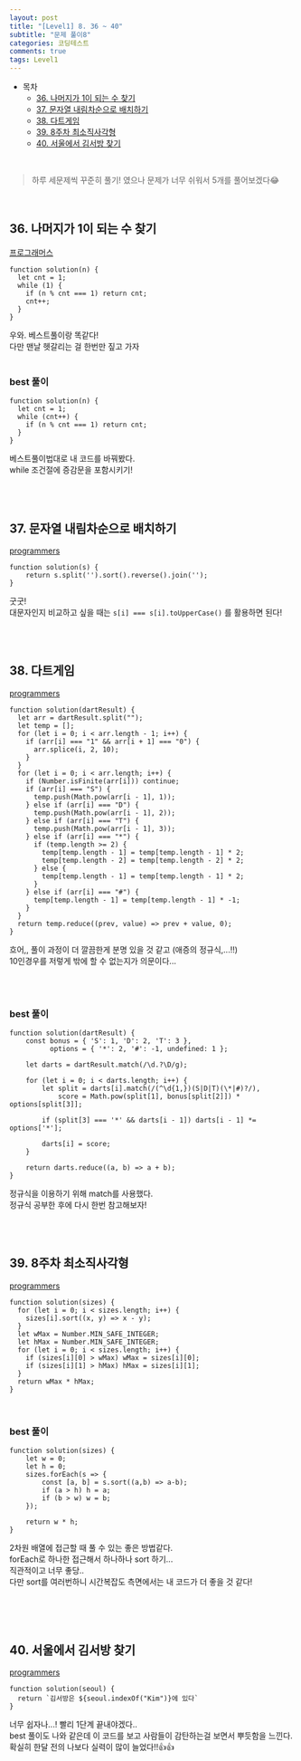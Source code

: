 ```yaml
---
layout: post
title: "[Level1] 8. 36 ~ 40"
subtitle: "문제 풀이8"
categories: 코딩테스트
comments: true
tags: Level1
---
```


- 목차
  - [36. 나머지가 1이 되는 수 찾기](#)
  - [37. 문자열 내림차순으로 배치하기](#)
  - [38. 다트게임](#)
  - [39. 8주차 최소직사각형](#)
  - [40. 서울에서 김서방 찾기](#)

<br>

> 하루 세문제씩 꾸준히 풀기! 였으나 문제가 너무 쉬워서 5개를 풀어보겠다😂

<br>

## 36. 나머지가 1이 되는 수 찾기

[프로그래머스](https://programmers.co.kr/learn/courses/30/lessons/87389) <br>

```
function solution(n) {
  let cnt = 1;
  while (1) {
    if (n % cnt === 1) return cnt;
    cnt++;
  }
}
```

우와. 베스트풀이랑 똑같다!<br>
다만 맨날 헷갈리는 걸 한번만 짚고 가자<br><br>

### best 풀이

```
function solution(n) {
  let cnt = 1;
  while (cnt++) {
    if (n % cnt === 1) return cnt;
  }
}
```

베스트풀이법대로 내 코드를 바꿔봤다.<br>
while 조건절에 증감문을 포함시키기!<br>

<br><br>

## 37. 문자열 내림차순으로 배치하기

[programmers](https://programmers.co.kr/learn/courses/30/lessons/12917) <br>

```
function solution(s) {
    return s.split('').sort().reverse().join('');
}
```

굿굿!<br>
대문자인지 비교하고 싶을 때는 `s[i] === s[i].toUpperCase()` 를 활용하면 된다!<br>


<br><br>

## 38. 다트게임

[programmers](https://programmers.co.kr/learn/courses/30/lessons/17682) <br>

```
function solution(dartResult) {
  let arr = dartResult.split("");
  let temp = [];
  for (let i = 0; i < arr.length - 1; i++) {
    if (arr[i] === "1" && arr[i + 1] === "0") {
      arr.splice(i, 2, 10);
    }
  }
  for (let i = 0; i < arr.length; i++) {
    if (Number.isFinite(arr[i])) continue;
    if (arr[i] === "S") {
      temp.push(Math.pow(arr[i - 1], 1));
    } else if (arr[i] === "D") {
      temp.push(Math.pow(arr[i - 1], 2));
    } else if (arr[i] === "T") {
      temp.push(Math.pow(arr[i - 1], 3));
    } else if (arr[i] === "*") {
      if (temp.length >= 2) {
        temp[temp.length - 1] = temp[temp.length - 1] * 2;
        temp[temp.length - 2] = temp[temp.length - 2] * 2;
      } else {
        temp[temp.length - 1] = temp[temp.length - 1] * 2;
      }
    } else if (arr[i] === "#") {
      temp[temp.length - 1] = temp[temp.length - 1] * -1;
    }
  }
  return temp.reduce((prev, value) => prev + value, 0);
}
```

흐어,, 풀이 과정이 더 깔끔한게 분명 있을 것 같고 (애증의 정규식,...!!)<br>
10인경우를 저렇게 밖에 할 수 없는지가 의문이다...<br><br>

<br>

### best 풀이

```
function solution(dartResult) {
    const bonus = { 'S': 1, 'D': 2, 'T': 3 },
          options = { '*': 2, '#': -1, undefined: 1 };

    let darts = dartResult.match(/\d.?\D/g);

    for (let i = 0; i < darts.length; i++) {
        let split = darts[i].match(/(^\d{1,})(S|D|T)(\*|#)?/),
            score = Math.pow(split[1], bonus[split[2]]) * options[split[3]];

        if (split[3] === '*' && darts[i - 1]) darts[i - 1] *= options['*'];

        darts[i] = score;
    }

    return darts.reduce((a, b) => a + b);
}

```

정규식을 이용하기 위해 match를 사용했다.<br>
정규식 공부한 후에 다시 한번 참고해보자!<br>

<br><br>

## 39. 8주차 최소직사각형

[programmers](https://programmers.co.kr/learn/courses/30/lessons/86491) <br>

```
function solution(sizes) {
  for (let i = 0; i < sizes.length; i++) {
    sizes[i].sort((x, y) => x - y);
  }
  let wMax = Number.MIN_SAFE_INTEGER;
  let hMax = Number.MIN_SAFE_INTEGER;
  for (let i = 0; i < sizes.length; i++) {
    if (sizes[i][0] > wMax) wMax = sizes[i][0];
    if (sizes[i][1] > hMax) hMax = sizes[i][1];
  }
  return wMax * hMax;
}
```

<br>

### best 풀이

```
function solution(sizes) {
    let w = 0;
    let h = 0;
    sizes.forEach(s => {
        const [a, b] = s.sort((a,b) => a-b);
        if (a > h) h = a;
        if (b > w) w = b;
    });

    return w * h;
}
```

2차원 배열에 접근할 때 풀 수 있는 좋은 방법같다.<br>
forEach로 하나한 접근해서 하나하나 sort 하기...<br>
직관적이고 너무 좋당..<br>
다만 sort를 여러번하니 시간복잡도 측면에서는 내 코드가 더 좋을 것 같다!

<br><br><br>

## 40. 서울에서 김서방 찾기

[programmers](https://programmers.co.kr/learn/courses/30/lessons/12919) <br>

```
function solution(seoul) {
  return `김서방은 ${seoul.indexOf("Kim")}에 있다`
}
```

너무 쉽자나...! 빨리 1단계 끝내야겠다..<br>
best 풀이도 나와 같은데 이 코드를 보고 사람들이 감탄하는걸 보면서 뿌듯함을 느낀다.<br>
확실히 한달 전의 나보다 실력이 많이 늘었다!!👍👍

